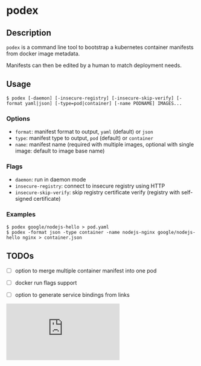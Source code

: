 # podex

## Description

`podex` is a command line tool to bootstrap a kubernetes container manifests from docker image metadata.

Manifests can then be edited by a human to match deployment needs.

## Usage
```
$ podex [-daemon] [-insecure-registry] [-insecure-skip-verify] [-format yaml|json] [-type=pod|container] [-name PODNAME] IMAGES...

```

### Options
- `format`: manifest format to output, `yaml` (default) or `json`
- `type`: manifest type to output, `pod` (default) or `container`
- `name`: manifest name (required with multiple images, optional with single image: default to image base name)

### Flags
- `daemon`: run in daemon mode
- `insecure-registry`: connect to insecure registry using HTTP
- `insecure-skip-verify`: skip registry certificate verify (registry with self-signed certificate)

### Examples
```
$ podex google/nodejs-hello > pod.yaml
$ podex -format json -type container -name nodejs-nginx google/nodejs-hello nginx > container.json
```

## TODOs
- [ ] option to merge multiple container manifest into one pod
- [ ] docker run flags support
- [ ] option to generate service bindings from links


[![Analytics](https://kubernetes-site.appspot.com/UA-36037335-10/GitHub/contrib/podex/README.md?pixel)]()
